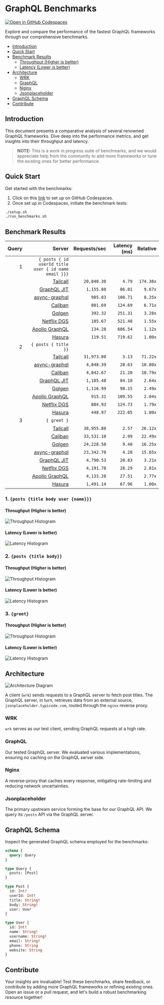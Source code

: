 # GraphQL Benchmarks <!-- omit from toc -->

[![Open in GitHub Codespaces](https://github.com/codespaces/badge.svg)](https://codespaces.new/tailcallhq/graphql-benchmarks)

Explore and compare the performance of the fastest GraphQL frameworks through our comprehensive benchmarks.

- [Introduction](#introduction)
- [Quick Start](#quick-start)
- [Benchmark Results](#benchmark-results)
  - [Throughput (Higher is better)](#throughput-higher-is-better)
  - [Latency (Lower is better)](#latency-lower-is-better)
- [Architecture](#architecture)
  - [WRK](#wrk)
  - [GraphQL](#graphql)
  - [Nginx](#nginx)
  - [Jsonplaceholder](#jsonplaceholder)
- [GraphQL Schema](#graphql-schema)
- [Contribute](#contribute)

[Tailcall]: https://github.com/tailcallhq/tailcall
[Gqlgen]: https://github.com/99designs/gqlgen
[Apollo GraphQL]: https://github.com/apollographql/apollo-server
[Netflix DGS]: https://github.com/netflix/dgs-framework
[Caliban]: https://github.com/ghostdogpr/caliban
[async-graphql]: https://github.com/async-graphql/async-graphql
[Hasura]: https://github.com/hasura/graphql-engine
[GraphQL JIT]: https://github.com/zalando-incubator/graphql-jit

## Introduction

This document presents a comparative analysis of several renowned GraphQL frameworks. Dive deep into the performance metrics, and get insights into their throughput and latency.

> **NOTE:** This is a work in progress suite of benchmarks, and we would appreciate help from the community to add more frameworks or tune the existing ones for better performance.

## Quick Start

Get started with the benchmarks:

1. Click on this [link](https://codespaces.new/tailcallhq/graphql-benchmarks) to set up on GitHub Codespaces.
2. Once set up in Codespaces, initiate the benchmark tests:

```bash
./setup.sh
./run_benchmarks.sh
```

## Benchmark Results

<!-- PERFORMANCE_RESULTS_START -->

| Query | Server | Requests/sec | Latency (ms) | Relative |
|-------:|--------:|--------------:|--------------:|---------:|
| 1 | `{ posts { id userId title user { id name email }}}` |
|| [Tailcall] | `20,840.30` | `4.79` | `174.38x` |
|| [GraphQL JIT] | `1,155.80` | `86.01` | `9.67x` |
|| [async-graphql] | `985.83` | `100.71` | `8.25x` |
|| [Caliban] | `801.69` | `124.69` | `6.71x` |
|| [Gqlgen] | `392.32` | `251.31` | `3.28x` |
|| [Netflix DGS] | `185.67` | `521.48` | `1.55x` |
|| [Apollo GraphQL] | `134.28` | `686.54` | `1.12x` |
|| [Hasura] | `119.51` | `719.62` | `1.00x` |
| 2 | `{ posts { title }}` |
|| [Tailcall] | `31,973.80` | `3.13` | `71.22x` |
|| [async-graphql] | `4,848.39` | `20.63` | `10.80x` |
|| [Caliban] | `4,842.67` | `21.20` | `10.79x` |
|| [GraphQL JIT] | `1,185.48` | `84.18` | `2.64x` |
|| [Gqlgen] | `1,116.99` | `98.15` | `2.49x` |
|| [Apollo GraphQL] | `915.31` | `109.55` | `2.04x` |
|| [Netflix DGS] | `804.93` | `124.73` | `1.79x` |
|| [Hasura] | `448.97` | `222.05` | `1.00x` |
| 3 | `{ greet }` |
|| [Tailcall] | `38,955.80` | `2.57` | `26.12x` |
|| [Caliban] | `33,531.10` | `2.99` | `22.49x` |
|| [Gqlgen] | `24,228.50` | `9.40` | `16.25x` |
|| [async-graphql] | `23,342.70` | `4.28` | `15.65x` |
|| [GraphQL JIT] | `4,790.53` | `20.83` | `3.21x` |
|| [Netflix DGS] | `4,191.78` | `28.29` | `2.81x` |
|| [Apollo GraphQL] | `4,133.28` | `27.51` | `2.77x` |
|| [Hasura] | `1,491.14` | `67.96` | `1.00x` |

<!-- PERFORMANCE_RESULTS_END -->



### 1. `{posts {title body user {name}}}`
#### Throughput (Higher is better)

![Throughput Histogram](assets/req_sec_histogram1.png)

#### Latency (Lower is better)

![Latency Histogram](assets/latency_histogram1.png)

### 2. `{posts {title body}}`
#### Throughput (Higher is better)

![Throughput Histogram](assets/req_sec_histogram2.png)

#### Latency (Lower is better)

![Latency Histogram](assets/latency_histogram2.png)

### 3. `{greet}`
#### Throughput (Higher is better)

![Throughput Histogram](assets/req_sec_histogram3.png)

#### Latency (Lower is better)

![Latency Histogram](assets/latency_histogram3.png)

## Architecture

![Architecture Diagram](assets/architecture.png)

A client (`wrk`) sends requests to a GraphQL server to fetch post titles. The GraphQL server, in turn, retrieves data from an external source, `jsonplaceholder.typicode.com`, routed through the `nginx` reverse proxy.

### WRK

`wrk` serves as our test client, sending GraphQL requests at a high rate.

### GraphQL

Our tested GraphQL server. We evaluated various implementations, ensuring no caching on the GraphQL server side.

### Nginx

A reverse-proxy that caches every response, mitigating rate-limiting and reducing network uncertainties.

### Jsonplaceholder

The primary upstream service forming the base for our GraphQL API. We query its `/posts` API via the GraphQL server.

## GraphQL Schema

Inspect the generated GraphQL schema employed for the benchmarks:

```graphql
schema {
  query: Query
}

type Query {
  posts: [Post]
}

type Post {
  id: Int!
  userId: Int!
  title: String!
  body: String!
  user: User
}

type User {
  id: Int!
  name: String!
  username: String!
  email: String!
  phone: String
  website: String
}
```

## Contribute

Your insights are invaluable! Test these benchmarks, share feedback, or contribute by adding more GraphQL frameworks or refining existing ones. Open an issue or a pull request, and let's build a robust benchmarking resource together!

